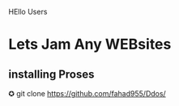 HEllo Users 


<h1>Lets Jam Any WEBsites </h1>


<h2>installing Proses</h2>


<h>✪</h> git clone  https://github.com/fahad955/Ddos/
